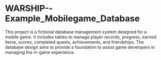 # WARSHIP--Example_Mobilegame_Database
This project is a fictional database management system designed for a mobile game. It includes tables to manage player records, progress, earned items, scores, completed quests, achievements, and friendships. The database design aims to provide a foundation to assist game developers in managing the in-game experience.
